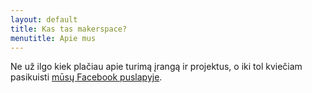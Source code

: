 ```yaml
---
layout: default
title: Kas tas makerspace?
menutitle: Apie mus
---
```

Ne už ilgo kiek plačiau apie turimą įrangą ir projektus, o iki tol kviečiam pasikuisti [mūsų Facebook puslapyje](https://www.facebook.com/MakerSpaceLietuva).